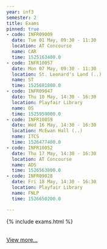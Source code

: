 ```yaml
---
year: inf3
semester: 2
title: Exams
pinned: true
- code: INFR09009
  date: Tue 01 May, 09:30 - 11:30
  location: AT Concourse
  name: CAR
  time: 1525163400.0
- code: INFR10057
  date: Mon 07 May, 09:30 - 11:30
  location: St. Leonard's Land (..)
  name: ST
  time: 1525681800.0
- code: INFR09047
  date: Thu 10 May, 14:30 - 16:30
  location: Playfair Library
  name: OS
  time: 1525959000.0
- code: INFR10059
  date: Wed 16 May, 14:30 - 16:30
  location: McEwan Hall (..)
  name: ITCS
  time: 1526477400.0
- code: INFR10052
  date: Thu 17 May, 14:30 - 16:30
  location: AT Concourse
  name: ADS
  time: 1526563800.0
- code: INFR09028
  date: Fri 18 May, 14:30 - 16:30
  location: Playfair Library
  name: FNLP
  time: 1526650200.0

---
```

{% include exams.html %}

<br>[View more...](https://betterinformatics.com/resources/inf3-exams)
